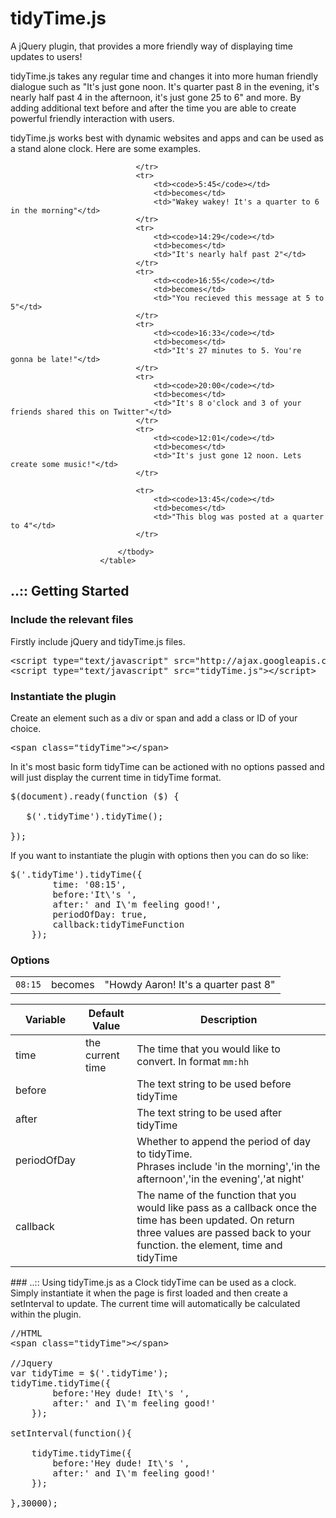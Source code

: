 tidyTime.js
===========

A jQuery plugin, that provides a more friendly way of displaying time updates to users!

tidyTime.js takes any regular time and changes it into more human friendly dialogue such as "It's just gone noon. It's quarter past 8 in the evening, it's nearly half past 4 in the afternoon, it's just gone 25 to 6" and more. By adding additional text before and after the time you are able to create powerful friendly interaction with users.

tidyTime.js works best with dynamic websites and apps and can be used as a stand alone clock. Here are some examples.

<table id="demo_table">
    						<tbody>
								<tr>
									<td><code>08:15</code></td>
									<td>becomes</td>
									<td>"Howdy Aaron! It's a quarter past 8"</td>

								</tr>
								<tr>
									<td><code>5:45</code></td>
									<td>becomes</td>
									<td>"Wakey wakey! It's a quarter to 6 in the morning"</td>
								</tr>	
								<tr>
									<td><code>14:29</code></td>
									<td>becomes</td>
									<td>"It's nearly half past 2"</td>
								</tr>
								<tr>
									<td><code>16:55</code></td>
									<td>becomes</td>
									<td>"You recieved this message at 5 to 5"</td>
								</tr>
								<tr>
									<td><code>16:33</code></td>
									<td>becomes</td>
									<td>"It's 27 minutes to 5. You're gonna be late!"</td>
								</tr>
								<tr>
									<td><code>20:00</code></td>
									<td>becomes</td>
									<td>"It's 8 o'clock and 3 of your friends shared this on Twitter"</td>
								</tr>
								<tr>
									<td><code>12:01</code></td>
									<td>becomes</td>
									<td>"It's just gone 12 noon. Lets create some music!"</td>
								</tr>

								<tr>
									<td><code>13:45</code></td>
									<td>becomes</td>
									<td>"This blog was posted at a quarter to 4"</td>
								</tr>

							</tbody>
						</table>
                        
## ..:: Getting Started

### Include the relevant files

Firstly include jQuery and tidyTime.js files.

<pre >&lt;script type=&quot;text/javascript&quot; src=&quot;http://ajax.googleapis.com/ajax/libs/jquery/1.7.2/jquery.min.js&quot;&gt;&lt;/script&gt;
&lt;script type=&quot;text/javascript&quot; src=&quot;tidyTime.js&quot;&gt;&lt;/script&gt;</pre>

### Instantiate the plugin

Create an element such as a div or span and add a class or ID of your choice.
<pre>&lt;span class=&quot;tidyTime&quot;&gt;&lt;/span&gt;</pre>

In it's most basic form tidyTime can be actioned with no options passed and will just display the current time in tidyTime format.

<pre>
$(document).ready(function ($) {

   $('.tidyTime').tidyTime();	

});</pre>

If you want to instantiate the plugin with options then you can do so like:

<pre >
$('.tidyTime').tidyTime({
    	time: '08:15',
		before:'It\'s ',
		after:' and I\'m feeling good!',
		periodOfDay: true,
		callback:tidyTimeFunction
	});</pre>
    
### Options

<table>
    						<thead>
								<tr>
									<th>Variable</th>
									<th>Default Value</th>
									<th>Description</th>
								</tr>
							</thead>
							<tbody>
								<tr>
									<td>time</td>
									<td>the current time</td>
									<td>The time that you would like to convert. In format <code>mm:hh</code></td>
								</tr>
								<tr>
									<td>before</td>
									<td></td>
									<td>The text string to be used before tidyTime</td>
								</tr>
								<tr>
									<td>after</td>
									<td></td>
									<td>The text string to be used after tidyTime</td>
								</tr>
								<tr>
									<td>periodOfDay</td>
									<td></td>
									<td>Whether to append the period of day to tidyTime. <br>Phrases include 'in the morning','in the afternoon','in the evening','at night'</td>
								</tr>
								<tr>
									<td>callback</td>
									<td></td>
									<td>The name of the function that you would like pass as a callback once the time has been updated. On return three values are passed back to your function. the element, time and tidyTime</td>
								</tr>
							</tbody>
						</table>
### ..:: Using tidyTime.js as a Clock
tidyTime can be used as a clock. Simply instantiate it when the page is first loaded and then create a setInterval to update. The current time will automatically be calculated within the plugin.

<pre >
//HTML
&lt;span class=&quot;tidyTime&quot;&gt;&lt;/span&gt;

//Jquery
var tidyTime = $('.tidyTime');
tidyTime.tidyTime({
    	before:'Hey dude! It\'s ',
		after:' and I\'m feeling good!'
	});

setInterval(function(){

	tidyTime.tidyTime({
		before:'Hey dude! It\'s ',
		after:' and I\'m feeling good!'
	});

},30000);</pre>






